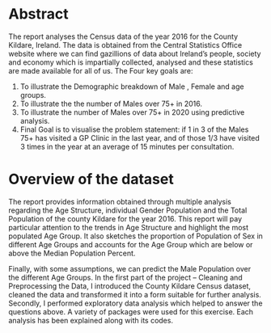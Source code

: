 # Abstract
The report analyses the Census data of the year 2016 for the County Kildare, Ireland. The data is obtained from the Central Statistics Office website where we can find gazillions of data about Ireland’s people, society and economy which is impartially collected, analysed and these statistics are made available for all of us. The Four key goals are: 
1. To illustrate the Demographic breakdown of Male , Female and age groups. 
1. To illustrate the the number of Males over 75+ in 2016.
1. To illustrate the number of Males over 75+ in 2020 using predictive analysis.
1. Final Goal is to visualise the problem statement: if 1 in 3 of the Males 75+ has visited a GP Clinic in the last year, and of those 1/3 have visited 3 times in the year at an average of 15 minutes per consultation.

# Overview of the dataset
The report provides information obtained through multiple analysis regarding the Age Structure, individual Gender Population and the Total Population of the county Kildare for the year 2016. This report will pay particular attention to the trends in Age Structure and highlight the most populated Age Group. It also sketches the proportion of Population of Sex in different Age Groups and accounts for the Age Group which are below or above the Median Population Percent.

Finally, with some assumptions, we can predict the Male Population over the different Age Groups. In the first part of the project – Cleaning and Preprocessing the Data, I introduced the County Kildare Census dataset, cleaned the data and transformed it into a form suitable for further analysis. Secondly, I performed exploratory data analysis which helped to answer the questions above. A variety of packages were used for this exercise. Each analysis has been explained along with its codes.
